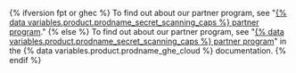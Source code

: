 {% ifversion fpt or ghec %}
To find out about our partner program, see "[{% data variables.product.prodname_secret_scanning_caps %} partner program](/developers/overview/secret-scanning-partner-program)."
{% else %}
To find out about our partner program, see "[{% data variables.product.prodname_secret_scanning_caps %} partner program](/free-pro-team@latest/developers/overview/secret-scanning-partner-program)" in the {% data variables.product.prodname_ghe_cloud %} documentation.
{% endif %}
